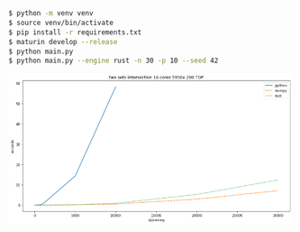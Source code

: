 ```bash
$ python -m venv venv  
$ source venv/bin/activate  
$ pip install -r requirements.txt  
$ maturin develop --release  
$ python main.py
$ python main.py --engine rust -n 30 -p 10 --seed 42 
```

<p align="center">
  <img src="figure.png" />
</p>